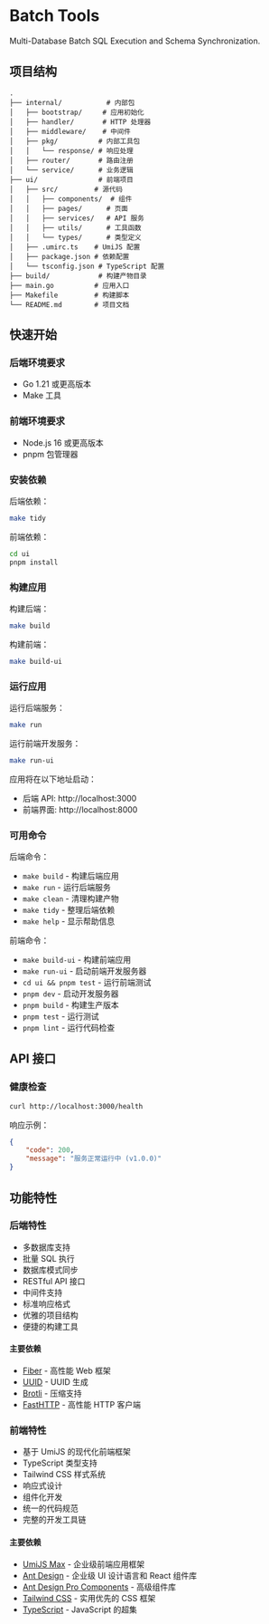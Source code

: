 # Batch Tools

Multi-Database Batch SQL Execution and Schema Synchronization.

## 项目结构

```
.
├── internal/           # 内部包
│   ├── bootstrap/     # 应用初始化
│   ├── handler/       # HTTP 处理器
│   ├── middleware/    # 中间件
│   ├── pkg/          # 内部工具包
│   │   └── response/ # 响应处理
│   ├── router/       # 路由注册
│   └── service/      # 业务逻辑
├── ui/               # 前端项目
│   ├── src/         # 源代码
│   │   ├── components/  # 组件
│   │   ├── pages/      # 页面
│   │   ├── services/   # API 服务
│   │   ├── utils/      # 工具函数
│   │   └── types/      # 类型定义
│   ├── .umirc.ts    # UmiJS 配置
│   ├── package.json # 依赖配置
│   └── tsconfig.json # TypeScript 配置
├── build/            # 构建产物目录
├── main.go          # 应用入口
├── Makefile         # 构建脚本
└── README.md        # 项目文档
```

## 快速开始

### 后端环境要求

- Go 1.21 或更高版本
- Make 工具

### 前端环境要求

- Node.js 16 或更高版本
- pnpm 包管理器

### 安装依赖

后端依赖：
```bash
make tidy
```

前端依赖：
```bash
cd ui
pnpm install
```

### 构建应用

构建后端：
```bash
make build
```

构建前端：
```bash
make build-ui
```

### 运行应用

运行后端服务：
```bash
make run
```

运行前端开发服务：
```bash
make run-ui
```

应用将在以下地址启动：
- 后端 API: http://localhost:3000
- 前端界面: http://localhost:8000

### 可用命令

后端命令：
- `make build` - 构建后端应用
- `make run` - 运行后端服务
- `make clean` - 清理构建产物
- `make tidy` - 整理后端依赖
- `make help` - 显示帮助信息

前端命令：
- `make build-ui` - 构建前端应用
- `make run-ui` - 启动前端开发服务器
- `cd ui && pnpm test` - 运行前端测试
- `pnpm dev` - 启动开发服务器
- `pnpm build` - 构建生产版本
- `pnpm test` - 运行测试
- `pnpm lint` - 运行代码检查

## API 接口

### 健康检查

```bash
curl http://localhost:3000/health
```

响应示例：
```json
{
    "code": 200,
    "message": "服务正常运行中 (v1.0.0)"
}
```

## 功能特性

### 后端特性
- 多数据库支持
- 批量 SQL 执行
- 数据库模式同步
- RESTful API 接口
- 中间件支持
- 标准响应格式
- 优雅的项目结构
- 便捷的构建工具

#### 主要依赖
- [Fiber](https://github.com/gofiber/fiber) - 高性能 Web 框架
- [UUID](https://github.com/google/uuid) - UUID 生成
- [Brotli](https://github.com/andybalholm/brotli) - 压缩支持
- [FastHTTP](https://github.com/valyala/fasthttp) - 高性能 HTTP 客户端

### 前端特性
- 基于 UmiJS 的现代化前端框架
- TypeScript 类型支持
- Tailwind CSS 样式系统
- 响应式设计
- 组件化开发
- 统一的代码规范
- 完整的开发工具链

#### 主要依赖
- [UmiJS Max](https://umijs.org/) - 企业级前端应用框架
- [Ant Design](https://ant.design/) - 企业级 UI 设计语言和 React 组件库
- [Ant Design Pro Components](https://procomponents.ant.design/) - 高级组件库
- [Tailwind CSS](https://tailwindcss.com/) - 实用优先的 CSS 框架
- [TypeScript](https://www.typescriptlang.org/) - JavaScript 的超集
